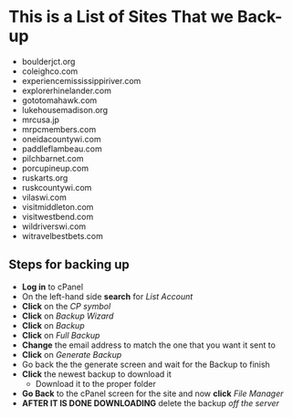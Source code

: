 # This is a List of Sites That we Back-up

+ boulderjct.org
+ coleighco.com
+ experiencemississippiriver.com
+ explorerhinelander.com
+ gototomahawk.com
+ lukehousemadison.org
+ mrcusa.jp
+ mrpcmembers.com
+ oneidacountywi.com
+ paddleflambeau.com
+ pilchbarnet.com
+ porcupineup.com
+ ruskarts.org
+ ruskcountywi.com
+ vilaswi.com
+ visitmiddleton.com
+ visitwestbend.com
+ wildriverswi.com
+ witravelbestbets.com

## Steps for backing up

+ **Log in** to cPanel
+ On the left-hand side **search** for *List Account*
+ **Click** on the *CP symbol*
+ **Click** on *Backup Wizard*
+ **Click** on *Backup*
+ **Click** on *Full Backup*
+ **Change** the email address to match the one that you want it sent to
+ **Click** on *Generate Backup*
+ Go back the the generate screen and wait for the Backup to finish
+ **Click** the newest backup to download it
  + Download it to the proper folder
+ **Go Back** to the cPanel screen for the site and now **click** *File Manager*
+ **AFTER IT IS DONE DOWNLOADING** delete the backup *off the server*
